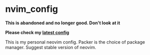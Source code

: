 # nvim_config

**This is abandoned and no longer good. Don't look at it**

**Please check my [latest config](https://github.com/vishal340/new_nvim)**

This is my personal neovim config.
Packer is the choice of package manager.
Suggest stable version of neovim.
